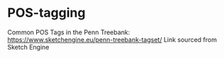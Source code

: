 # POS-tagging
Common POS Tags in the Penn Treebank:
https://www.sketchengine.eu/penn-treebank-tagset/
Link sourced from Sketch Engine
